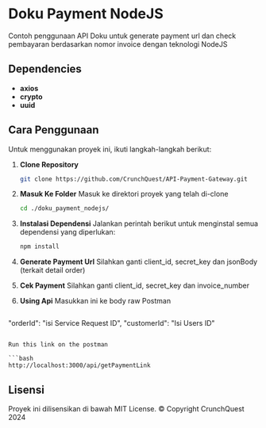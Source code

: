 # Doku Payment NodeJS

Contoh penggunaan API Doku untuk generate payment url dan check pembayaran berdasarkan nomor invoice dengan teknologi NodeJS

## Dependencies

- **axios**
- **crypto**
- **uuid**

## Cara Penggunaan

Untuk menggunakan proyek ini, ikuti langkah-langkah berikut:

1. **Clone Repository**

   ```bash
   git clone https://github.com/CrunchQuest/API-Payment-Gateway.git
   ```

2. **Masuk Ke Folder**
   Masuk ke direktori proyek yang telah di-clone

   ```bash
   cd ./doku_payment_nodejs/
   ```

3. **Instalasi Dependensi**
   Jalankan perintah berikut untuk menginstal semua dependensi yang diperlukan:

   ```bash
   npm install
   ```

4. **Generate Payment Url**
   Silahkan ganti client_id, secret_key dan jsonBody (terkait detail order)

5. **Cek Payment**
   Silahkan ganti client_id, secret_key dan invoice_number

6. **Using Api**
   Masukkan ini ke body raw Postman

   ```bash
  "orderId": "isi Service Request ID",
  "customerId": "Isi Users ID"
   ```

   Run this link on the postman

   ```bash
   http://localhost:3000/api/getPaymentLink
   ```

## Lisensi

Proyek ini dilisensikan di bawah MIT License.
&copy; Copyright CrunchQuest 2024
